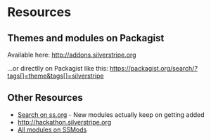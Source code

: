 # Resources

## Themes and modules on Packagist

Available here: <http://addons.silverstripe.org>

...or directlly on Packagist like this: <https://packagist.org/search/?tags[]=theme&tags[]=silverstripe>


## Other Resources


* [Search on ss.org](http://www.silverstripe.org/modules/?KeyWordSearch=&SupportLevelField%5BSilverStripe%5D=SilverStripe&SupportLevelField%5BCommunity%5D=Community&SSversionsField=3.0.0&sort=name) - New modules actually keep on getting added
* <http://hackathon.silverstripe.org>
* [All modules on SSMods](http://www.ssmods.com/developers/all-silverstripe-modules/) 
